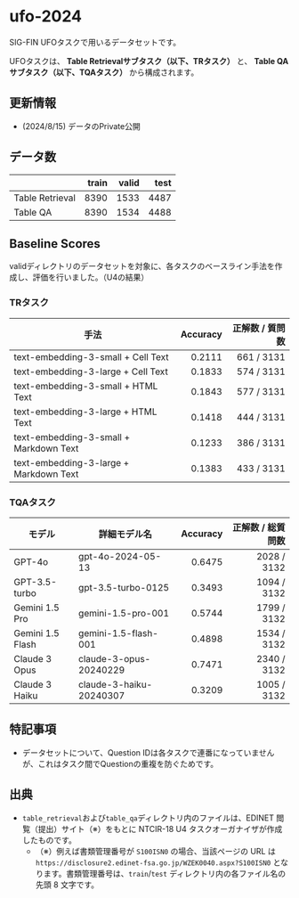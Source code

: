 # ufo-2024
SIG-FIN UFOタスクで用いるデータセットです。
<!-- [SIG-FIN UFOタスク](https://sites.google.com/view/ntcir18-u4/home?authuser=0, "SIG-FIN UFO")（）で用いるデータセットです。\ -->
UFOタスクは、 **Table Retrievalサブタスク（以下、TRタスク）** と、 **Table QAサブタスク（以下、TQAタスク）** から構成されます。

## 更新情報
- (2024/8/15) データのPrivate公開

<!-- ## タスク設定
以下をご参照ください。\
[TRタスク](https://sites.google.com/view/ntcir18-u4/subtasks/table-retrieval?authuser=0, "Table Retrieval")\
[TQAタスク](https://sites.google.com/view/ntcir18-u4/subtasks/table-qa?authuser=0, "Table QA") -->

## データ数
|  | train | valid | test |
| --- | ---: | ---: | ---: |
| Table Retrieval | 8390 | 1533 | 4487 |
| Table QA | 8390 | 1534 | 4488 |

## Baseline Scores
validディレクトリのデータセットを対象に、各タスクのベースライン手法を作成し、評価を行いました。（U4の結果）

### TRタスク
| 手法 | Accuracy | 正解数 / 質問数 |
| --- | ---: | ---: |
| text-embedding-3-small + Cell Text | 0.2111 | 661 / 3131 |
| text-embedding-3-large + Cell Text | 0.1833 | 574 / 3131 |
| text-embedding-3-small + HTML Text | 0.1843 | 577 / 3131 |
| text-embedding-3-large + HTML Text | 0.1418 | 444 / 3131 |
| text-embedding-3-small + Markdown Text | 0.1233 | 386 / 3131 |
| text-embedding-3-large + Markdown Text | 0.1383 | 433 / 3131 |

### TQAタスク
| モデル | 詳細モデル名 | Accuracy | 正解数 / 総質問数 |
| --- | --- | ---: | ---: |
| GPT-4o | gpt-4o-2024-05-13 | 0.6475 | 2028 / 3132 |
| GPT-3.5-turbo | gpt-3.5-turbo-0125 | 0.3493 | 1094 / 3132 |
| Gemini 1.5 Pro | gemini-1.5-pro-001 | 0.5744 | 1799 / 3132 |
| Gemini 1.5 Flash | gemini-1.5-flash-001 | 0.4898 | 1534 / 3132 |
| Claude 3 Opus | claude-3-opus-20240229 | 0.7471 | 2340 / 3132 |
| Claude 3 Haiku | claude-3-haiku-20240307 | 0.3209 | 1005 / 3132 |

## 特記事項
- データセットについて、Question IDは各タスクで連番になっていませんが、これはタスク間でQuestionの重複を防ぐためです。

## 出典
- `table_retrieval`および`table_qa`ディレクトリ内のファイルは、EDINET 閲覧（提出）サイト（※）をもとに NTCIR-18 U4 タスクオーガナイザが作成したものです。
    - （※）例えば書類管理番号が `S100ISN0` の場合、当該ページの URL は `https://disclosure2.edinet-fsa.go.jp/WZEK0040.aspx?S100ISN0` となります。書類管理番号は、`train`/`test` ディレクトリ内の各ファイル名の先頭 8 文字です。
